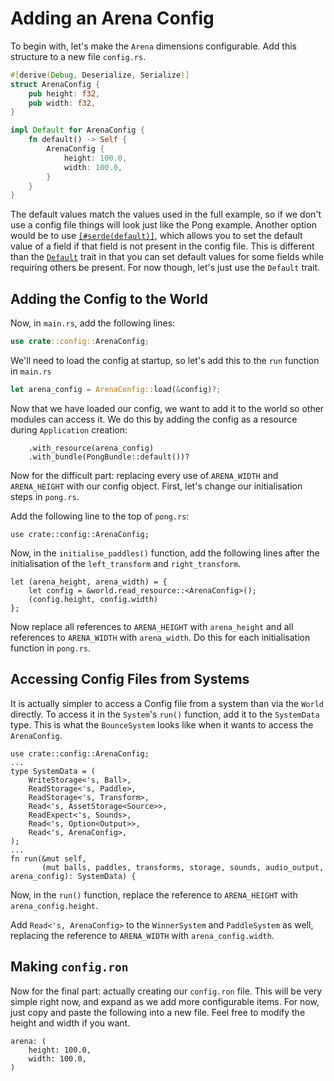 # Adding an Arena Config

To begin with, let's make the `Arena` dimensions configurable. Add this structure to a new file `config.rs`.

```rust
#[derive(Debug, Deserialize, Serialize)]
struct ArenaConfig {
    pub height: f32,
    pub width: f32,
}

impl Default for ArenaConfig {
    fn default() -> Self {
        ArenaConfig {
            height: 100.0,
            width: 100.0,
        }
    }
}
```

The default values match the values used in the full example, so if we don't use a config file things will
look just like the Pong example. Another option would be to use [`[#serde(default)]`][serde_default], which allows
you to set the default value of a field if that field is not present in the config file. This is different
than the [`Default`][default] trait in that you can set default values for some fields while requiring others
be present. For now though, let's just use the `Default` trait.

## Adding the Config to the World

Now, in `main.rs`, add the following lines:

```rust
use crate::config::ArenaConfig;
```

We'll need to load the config at startup, so let's add this to the `run` function in `main.rs`

```rust
let arena_config = ArenaConfig::load(&config)?;
```

Now that we have loaded our config, we want to add it to the world so other modules can access
it. We do this by adding the config as a resource during `Application` creation:


```rust,ignore
    .with_resource(arena_config)
    .with_bundle(PongBundle::default())?
```

Now for the difficult part: replacing every use of `ARENA_WIDTH` and `ARENA_HEIGHT` with our config object.
First, let's change our initialisation steps in `pong.rs`.

Add the following line to the top of `pong.rs`:

```rust,ignore
use crate::config::ArenaConfig;
```

Now, in the `initialise_paddles()` function, add the following lines after the initialisation of the
`left_transform` and `right_transform`.

```rust,ignore
let (arena_height, arena_width) = {
    let config = &world.read_resource::<ArenaConfig>();
    (config.height, config.width)
};
```

Now replace all references to `ARENA_HEIGHT` with `arena_height` and all references to `ARENA_WIDTH` with
`arena_width`. Do this for each initialisation function in `pong.rs`.

## Accessing Config Files from Systems

It is actually simpler to access a Config file from a system than via the `World` directly. To access
it in the `System`'s `run()` function, add it to the `SystemData` type. This is what the `BounceSystem` looks
like when it wants to access the `ArenaConfig`.

```rust,ignore
use crate::config::ArenaConfig;
...
type SystemData = (
    WriteStorage<'s, Ball>,
    ReadStorage<'s, Paddle>,
    ReadStorage<'s, Transform>,
    Read<'s, AssetStorage<Source>>,
    ReadExpect<'s, Sounds>,
    Read<'s, Option<Output>>,
    Read<'s, ArenaConfig>,
);
...
fn run(&mut self,
       (mut balls, paddles, transforms, storage, sounds, audio_output, arena_config): SystemData) {
```

Now, in the `run()` function, replace the reference to `ARENA_HEIGHT` with `arena_config.height`.

Add `Read<'s, ArenaConfig>` to the `WinnerSystem` and `PaddleSystem` as well, replacing the reference to
`ARENA_WIDTH` with `arena_config.width`.

## Making `config.ron`

Now for the final part: actually creating our `config.ron` file. This will be very simple right now, and
expand as we add more configurable items. For now, just copy and paste the following into a new file. Feel
free to modify the height and width if you want.

```ignore
arena: (
    height: 100.0,
    width: 100.0,
)
```

[serde_default]: https://serde.rs/attr-default.html
[default]: https://doc.rust-lang.org/std/default/trait.Default.html
